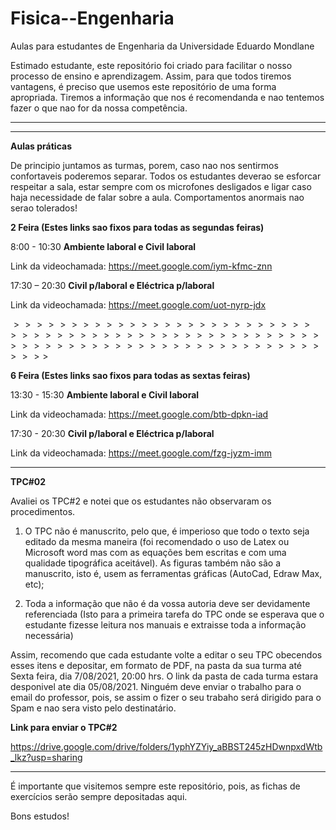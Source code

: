 # Fisica--Engenharia
Aulas para estudantes de Engenharia da Universidade Eduardo Mondlane

Estimado estudante, este repositório foi criado para facilitar o nosso processo de ensino e aprendizagem. Assim, para que todos tiremos vantagens, é preciso que usemos este repositório de uma forma apropriada. Tiremos a informação que nos é recomendanda e nao tentemos fazer o que nao for da nossa competência.

----------------------------------------------------------------------------------------------------------------------------------------------------



----------------------------------------------------------------------------------------------------------------------------------------------------------

**Aulas práticas**

De principio juntamos as turmas, porem, caso nao nos sentirmos confortaveis poderemos separar. Todos os estudantes deverao se esforcar respeitar a sala, estar sempre com os microfones desligados e ligar caso haja necessidade de falar sobre a aula. Comportamentos anormais nao serao tolerados!


**2 Feira (Estes links sao fixos para todas as segundas feiras)**

8:00 -  10:30	**Ambiente laboral e Civil laboral**

Link da videochamada: https://meet.google.com/iym-kfmc-znn


17:30 – 20:30	**Civil p/laboral e Eléctrica p/laboral**

Link da videochamada: https://meet.google.com/uot-nyrp-jdx

$>>>>>>>>>>>>>>>>>>>>>>>>>>>>>>>>>>>>>>>>>>>>>>>>>>>>>>>>>>>>>>>>>>>>>>>>>>>>>>>>>>>>$

**6 Feira (Estes links sao fixos para todas as sextas feiras)**

13:30 -  15:30	**Ambiente laboral e Civil laboral**

Link da videochamada: https://meet.google.com/btb-dpkn-iad



17:30 -  20:30	**Civil p/laboral e Eléctrica p/laboral**

Link da videochamada: https://meet.google.com/fzg-jyzm-imm


-----------------------------------------------------------------------------------------------------------------------------------------------------------------------

**TPC#02**

Avaliei os TPC#2 e notei que os estudantes não observaram os procedimentos. 

1.	O TPC não é manuscrito, pelo que, é imperioso que todo o texto  seja editado da mesma maneira (foi recomendado o uso de Latex ou Microsoft word mas com as equações bem escritas e com uma qualidade tipográfica aceitável).  As figuras também não são  a manuscrito, isto é, usem as ferramentas gráficas (AutoCad, Edraw Max, etc);

2.	Toda a informação que não é da vossa autoria deve ser devidamente referenciada (Isto para a  primeira tarefa do TPC onde se esperava que o estudante fizesse leitura nos manuais e extraisse toda a informação necessária)

Assim, recomendo que cada estudante volte a editar o seu TPC obecendos esses itens e  depositar, em formato de PDF, na pasta da sua turma até Sexta feira, dia 7/08/2021, 20:00 hrs. O link da pasta de cada turma estara desponivel ate dia 05/08/2021.
Ninguém deve enviar o trabalho para o email do professor, pois, se assim o fizer o seu trabaho será dirigido para o Spam e nao sera visto pelo destinatário. 

**Link para enviar o TPC#2**

https://drive.google.com/drive/folders/1yphYZYiy_aBBST245zHDwnpxdWtb_lkz?usp=sharing







----------------------------------------------------------------------------------------------------------------------------------------------------------------------------
É importante que visitemos sempre este repositório, pois,  as fichas de exercícios serão sempre depositadas aqui.


Bons estudos!
